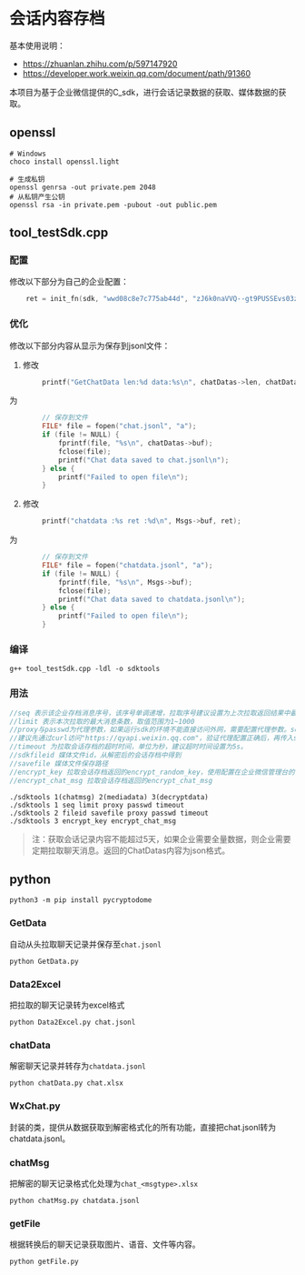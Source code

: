 # 会话内容存档

基本使用说明：

- https://zhuanlan.zhihu.com/p/597147920
- https://developer.work.weixin.qq.com/document/path/91360

本项目为基于企业微信提供的C_sdk，进行会话记录数据的获取、媒体数据的获取。

## openssl

```
# Windows
choco install openssl.light
```

```
# 生成私钥
openssl genrsa -out private.pem 2048
# 从私钥产生公钥
openssl rsa -in private.pem -pubout -out public.pem
```

## tool_testSdk.cpp

### 配置

修改以下部分为自己的企业配置：
```c
    ret = init_fn(sdk, "wwd08c8e7c775ab44d", "zJ6k0naVVQ--gt9PUSSEvs03zW_nlDVmjLCTOTAfrew");
```

### 优化

修改以下部分内容从显示为保存到jsonl文件：

1. 修改
```c
        printf("GetChatData len:%d data:%s\n", chatDatas->len, chatDatas->buf);
```
为
```c
        // 保存到文件
        FILE* file = fopen("chat.jsonl", "a");
        if (file != NULL) {
            fprintf(file, "%s\n", chatDatas->buf);
            fclose(file);
            printf("Chat data saved to chat.jsonl\n");
        } else {
            printf("Failed to open file\n");
        }
```

2. 修改
```c
        printf("chatdata :%s ret :%d\n", Msgs->buf, ret);
```
为
```c
        // 保存到文件
        FILE* file = fopen("chatdata.jsonl", "a");
        if (file != NULL) {
            fprintf(file, "%s\n", Msgs->buf);
            fclose(file);
            printf("Chat data saved to chatdata.jsonl\n");
        } else {
            printf("Failed to open file\n");
        }
```

### 编译

```
g++ tool_testSdk.cpp -ldl -o sdktools
```

### 用法

```c
//seq 表示该企业存档消息序号，该序号单调递增，拉取序号建议设置为上次拉取返回结果中最大序号。首次拉取时seq传0，sdk会返回有效期内最早的消息。
//limit 表示本次拉取的最大消息条数，取值范围为1~1000
//proxy与passwd为代理参数，如果运行sdk的环境不能直接访问外网，需要配置代理参数。sdk访问的域名是"https://qyapi.weixin.qq.com"。
//建议先通过curl访问"https://qyapi.weixin.qq.com"，验证代理配置正确后，再传入sdk。
//timeout 为拉取会话存档的超时时间，单位为秒，建议超时时间设置为5s。
//sdkfileid 媒体文件id，从解密后的会话存档中得到
//savefile 媒体文件保存路径
//encrypt_key 拉取会话存档返回的encrypt_random_key，使用配置在企业微信管理台的rsa公钥对应的私钥解密后得到encrypt_key。
//encrypt_chat_msg 拉取会话存档返回的encrypt_chat_msg
```
```
./sdktools 1(chatmsg) 2(mediadata) 3(decryptdata)
./sdktools 1 seq limit proxy passwd timeout
./sdktools 2 fileid savefile proxy passwd timeout
./sdktools 3 encrypt_key encrypt_chat_msg
```

> 注：获取会话记录内容不能超过5天，如果企业需要全量数据，则企业需要定期拉取聊天消息。返回的ChatDatas内容为json格式。

## python

    python3 -m pip install pycryptodome


### GetData

自动从头拉取聊天记录并保存至`chat.jsonl`

    python GetData.py

### Data2Excel

把拉取的聊天记录转为excel格式

    python Data2Excel.py chat.jsonl

### chatData

解密聊天记录并转存为`chatdata.jsonl`

    python chatData.py chat.xlsx

### WxChat.py

封装的类，提供从数据获取到解密格式化的所有功能，直接把chat.jsonl转为chatdata.jsonl。

### chatMsg

把解密的聊天记录格式化处理为`chat_<msgtype>.xlsx`

    python chatMsg.py chatdata.jsonl

### getFile

根据转换后的聊天记录获取图片、语音、文件等内容。

    python getFile.py